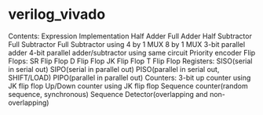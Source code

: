 # verilog_vivado
 Contents:
  Expression Implementation
  Half Adder
  Full Adder
  Half Subtractor
  Full Subtractor
  Full Subtractor using 4 by 1 MUX
  8 by 1 MUX
  3-bit parallel adder
  4-bit parallel adder/subtractor using same circuit
  Priority encoder
  Flip Flops:
   SR Flip Flop
   D Flip Flop
   JK Flip Flop
   T Flip Flop
  Registers:
   SISO(serial in serial out)
   SIPO(serial in parallel out)
   PISO(parallel in serial out, SHIFT/LOAD)
   PIPO(parallel in parallel out)
  Counters:
   3-bit up counter using JK flip flop
   Up/Down counter using JK flip flop
   Sequence counter(random sequence, synchronous)
  Sequence Detector(overlapping and non-overlapping)

